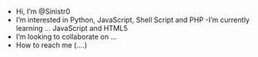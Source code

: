 - Hi, I’m @Sinistr0
- I’m interested in Python, JavaScript, Shell Script and PHP
-I’m currently learning ... JavaScript and HTML5
- I’m looking to collaborate on ...
- How to reach me (....)

<!---
Sinistr0/Sinistr0 is a ✨ special ✨ repository because its `README.md` (this file) appears on your GitHub profile.
You can click the Preview link to take a look at your changes.
--->
